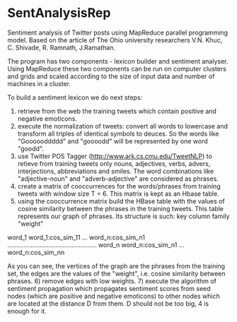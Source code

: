 SentAnalysisRep
===============

Sentiment analysis of Twitter posts using MapReduce parallel programming model.  Based on the article of The Ohio university 
researchers V.N. Khuc, C. Shivade, R. Ramnath, J.Ramathan.

The program has two components - lexicon builder and sentiment analyser. Using MapReduce these two components can be run on 
computer clusters and grids and scaled according to the size of input data and number of machines in a cluster.

To build a sentiment lexicon we do next steps:
1) retrieve from the web the training tweets which contain positive and negative emoticons.
2) execute the normalization of tweets: convert all words to lowercase and transform all triples of identical symbols to deuces.
So the words like "Goooooddddd" and "goooodd" will be represented by one word "goodd".
3) use Twitter POS Tagger (http://www.ark.cs.cmu.edu/TweetNLP) to retieve from training tweets only nouns, adjectives, verbs,
advers, interjections, abbreviations and smiles. The word combinations like "adjective-noun" and "adverb-adjective" are considered as phrases.
4) create a matrix of cooccurrences for the words/phrases from training tweets with window size T = 6. This matrix is kept as 
an Hbase table.
5) using the cooccurrence matrix build the HBase table with the values of cosine similarity between the phrases in the training tweets. 
This table represents our graph of phrases. Its structure is such:
  key             column family "weight"
  
  word_1        word_1:cos_sim_11 ... word_n:cos_sim_n1
  ..................................................
  word_n        word_n:cos_sim_n1 ... word_n:cos_sim_nn
  
As you can see, the vertices of the graph are the phrases from the training set, the edges are the values of the "weight",
i.e. cosine similarity between phrases.
6) remove edges with low weights.
7) execute the algorithm of sentiment propagation which propagates sentiment scores from seed nodes (which are positive and 
negative emoticons) to other nodes which are located at the distance D from them. D should not be too big, 4 is enough for it.
